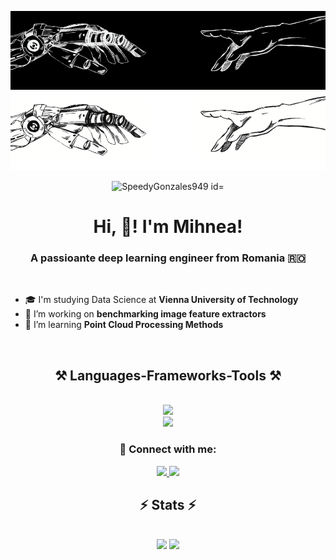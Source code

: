 ![MasterHead](./banner_dark.png##gh-dark-mode-only)  
![MasterHead](./banner.png##gh-light-mode-only)  

<p align="center"> <img src="https://komarev.com/ghpvc/?username=SpeedyGonzales949&label=Profile%20views&color=0e75b6&style=flat" alt="SpeedyGonzales949 id="image" /> </p>
<h1 align="center"> Hi, 👋! I'm Mihnea!</h1>
<h3 align="center"> A passioante deep learning engineer from Romania 🇷🇴</h3>
</br>

<div align="left">
    
 - 🎓 I'm studying Data Science at **Vienna University of Technology** </br>
 - 🔭 I’m working on **benchmarking image feature extractors** </br>
 - 🌱 I’m learning **Point Cloud Processing Methods** </br>
 
</div>
</br>

<h2 align="center">⚒️ Languages-Frameworks-Tools ⚒️</h2>
<br/>
<div align="center">
    <img src="https://skillicons.dev/icons?i=python,cpp,bash" /><br>
    <img src="https://skillicons.dev/icons?i=pytorch,tensorflow,sklearn,opencv,git,linux,vscode"/>
</div>

<h3 align="center">📎 Connect with me:</h3>
<div align="center">
  <a href="mailto:mihneaaleman@yahoo.com">
    <img src="https://img.shields.io/badge/Gmail-333333?style=for-the-badge&logo=gmail&logoColor=red" />
  </a>
  <a href="https://linkedin.com/in/mihnea-aleman" target="_blank">
    <img src="https://img.shields.io/badge/LinkedIn-0077B5?style=for-the-badge&logo=linkedin&logoColor=white" target="_blank" />
  </a>
    
  </a>
</div>
<h2 align="center">⚡ Stats ⚡</h2>
<br>
<div align="center" style="margin:0;box-sizing:border-box;">
    <img height=200 src="https://github-readme-stats.vercel.app/api?username=SpeedyGonzales949&rank_icon=github&show_icons=True&include_all_commits=True&theme=transparent"/>
    <img height=200 src="https://github-readme-stats.vercel.app/api/top-langs/?username=SpeedyGonzales949&hide=html,hack,css,php&langs_count=8&layout=compact&size_weight=0.5&count_weight=0.5&theme=transparent"/>
</div>
